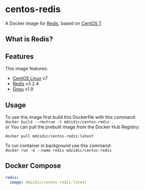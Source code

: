 # centos-redis

A Docker image for [Redis](http://redis.io/), based on [CentOS 7](https://www.centos.org/).

## What is Redis?

## Features

This image features:

- [CentOS Linux](https://github.com/centos) v7
- [Redis](https://github.com/antirez/redis-io) v3.2.4
- [Gosu](https://github.com/tianon/gosu) v1.9

## Usage

To use this image first build this Dockerfile with this command:  
`docker build --rm=true -t mdzidic/centos-redis .`  
or You can pull the prebuilt image from the Docker Hub Registry:  

`docker pull mdzidic/centos-redis:latest`  

To run container in background use this command:  
`docker run -d --name redis mdzidic/centos-redis`  

## Docker Compose
```yaml
redis:
  image: mdzidic/centos-redis:latest
  ```
